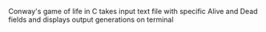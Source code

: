 Conway's game of life in C
takes input text file with specific Alive and Dead fields
and displays output generations on terminal
